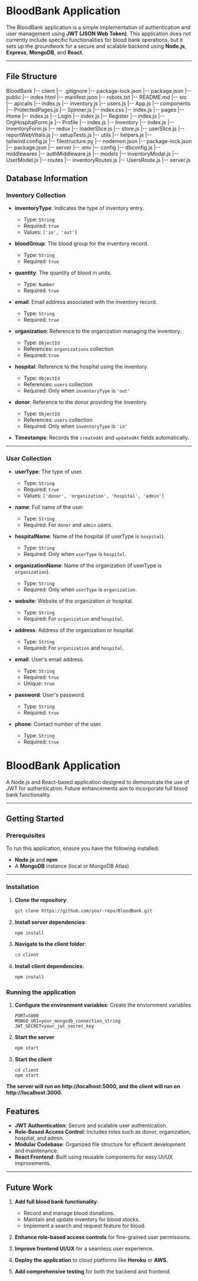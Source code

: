 # BloodBank Application

The BloodBank application is a simple implementation of authentication and user management using **JWT (JSON Web Token)**. This application does not currently include specific functionalities for blood bank operations, but it sets up the groundwork for a secure and scalable backend using **Node.js**, **Express**, **MongoDB**, and **React**.

---

## File Structure

BloodBank
|-- client
    |-- .gitignore
    |-- package-lock.json
    |-- package.json
    |-- public
        |-- index.html
        |-- manifest.json
        |-- robots.txt
    |-- README.md
    |-- src
        |-- apicalls
            |-- index.js
            |-- inventory.js
            |-- users.js
        |-- App.js
        |-- components
            |-- ProtectedPages.js
            |-- Spinner.js
        |-- index.css
        |-- index.js
        |-- pages
            |-- Home
                |-- index.js
            |-- Login
                |-- index.js
                |-- Register
                    |-- index.js
                    |-- OrgHospitalForm.js
            |-- Profile
                |-- index.js
                |-- Inventory
                    |-- index.js
                    |-- InventoryForm.js
        |-- redux
            |-- loaderSlice.js
            |-- store.js
            |-- userSlice.js
        |-- reportWebVitals.js
        |-- setupTests.js
        |-- utils
            |-- helpers.js
    |-- tailwind.config.js
|-- filestructure.py
|-- nodemon.json
|-- package-lock.json
|-- package.json
|-- server
    |-- .env
    |-- config
        |-- dbconfig.js
    |-- middlewares
        |-- authMiddleware.js
    |-- models
        |-- inventoryModal.js
        |-- UserModel.js
    |-- routes
        |-- inventoryRoutes.js
        |-- UsersRoute.js
    |-- server.js

## Database Information

### Inventory Collection

- **inventoryType**: Indicates the type of inventory entry.
  - Type: `String`
  - Required: `true`
  - Values: `['in', 'out']`

- **bloodGroup**: The blood group for the inventory record.
  - Type: `String`
  - Required: `true`

- **quantity**: The quantity of blood in units.
  - Type: `Number`
  - Required: `true`

- **email**: Email address associated with the inventory record.
  - Type: `String`
  - Required: `true`

- **organization**: Reference to the organization managing the inventory.
  - Type: `ObjectId`
  - References: `organizations` collection
  - Required: `true`

- **hospital**: Reference to the hospital using the inventory.
  - Type: `ObjectId`
  - References: `users` collection
  - Required: Only when `inventoryType` is `'out'`

- **donor**: Reference to the donor providing the inventory.
  - Type: `ObjectId`
  - References: `users` collection
  - Required: Only when `inventoryType` is `'in'`

- **Timestamps**: Records the `createdAt` and `updatedAt` fields automatically.

---

### User Collection

- **userType**: The type of user.
  - Type: `String`
  - Required: `true`
  - Values: `['donor', 'organization', 'hospital', 'admin']`

- **name**: Full name of the user.
  - Type: `String`
  - Required: For `donor` and `admin` users.

- **hospitalName**: Name of the hospital (if userType is `hospital`).
  - Type: `String`
  - Required: Only when `userType` is `hospital`.

- **organizationName**: Name of the organization (if userType is `organization`).
  - Type: `String`
  - Required: Only when `userType` is `organization`.

- **website**: Website of the organization or hospital.
  - Type: `String`
  - Required: For `organization` and `hospital`.

- **address**: Address of the organization or hospital.
  - Type: `String`
  - Required: For `organization` and `hospital`.

- **email**: User's email address.
  - Type: `String`
  - Required: `true`
  - Unique: `true`

- **password**: User's password.
  - Type: `String`
  - Required: `true`

- **phone**: Contact number of the user.
  - Type: `String`
  - Required: `true`

# BloodBank Application

A Node.js and React-based application designed to demonstrate the use of JWT for authentication. Future enhancements aim to incorporate full blood bank functionality.

---

## Getting Started

### Prerequisites

To run this application, ensure you have the following installed:

- **Node.js** and **npm**
- A **MongoDB** instance (local or MongoDB Atlas)

---

### Installation

1. **Clone the repository**:
   ```bash
   git clone https://github.com/your-repo/BloodBank.git

2. **Install server dependencies**:
    ```bash
    npm install
3. **Navigate to the client folder**:
    ```bash
    cd client
4. **Install client dependencies**:
    ```bash
    npm install

### Running the application
1. **Configure the environment variables**:
    Create the enviornment variables 
    ```
    PORT=5000
    MONGO_URI=your_mongodb_connection_string
    JWT_SECRET=your_jwt_secret_key
    ```
2. **Start the server**
    ```bash
    npm start
3. **Start the client**
    ```
    cd client
    npm start
    ```
**The server will run on http://localhost:5000, and the client will run on http://localhost:3000.**

## Features

- **JWT Authentication**: Secure and scalable user authentication.
- **Role-Based Access Control**: Includes roles such as donor, organization, hospital, and admin.
- **Modular Codebase**: Organized file structure for efficient development and maintenance.
- **React Frontend**: Built using reusable components for easy UI/UX improvements.

---

## Future Work

1. **Add full blood bank functionality**:
   - Record and manage blood donations.
   - Maintain and update inventory for blood stocks.
   - Implement a search and request feature for blood.

2. **Enhance role-based access controls** for fine-grained user permissions.

3. **Improve frontend UI/UX** for a seamless user experience.

4. **Deploy the application** to cloud platforms like **Heroku** or **AWS**.

5. **Add comprehensive testing** for both the backend and frontend.
